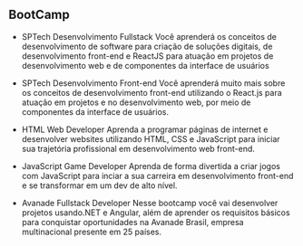 ## BootCamp

- SPTech Desenvolvimento Fullstack
Você aprenderá os conceitos de desenvolvimento de software para criação de soluções digitais, de desenvolvimento front-end e ReactJS para atuação em projetos de desenvolvimento web e de componentes da interface de usuários

- SPTech Desenvolvimento Front-end
Você aprenderá muito mais sobre os conceitos de desenvolvimento front-end utilizando o React.js para atuação em projetos e no desenvolvimento web, por meio de componentes da interface de usuários.

- HTML Web Developer
Aprenda a programar páginas de internet e desenvolver websites utilizando HTML, CSS e JavaScript para iniciar sua trajetória profissional em desenvolvimento web front-end.

- JavaScript Game Developer
Aprenda de forma divertida a criar jogos com JavaScript para inciar a sua carreira em desenvolvimento front-end e se transformar em um dev de alto nível.

- Avanade Fullstack Developer
Nesse bootcamp você vai desenvolver projetos usando.NET e Angular, além de aprender os requisitos básicos para conquistar oportunidades na Avanade Brasil, empresa multinacional presente em 25 países.
